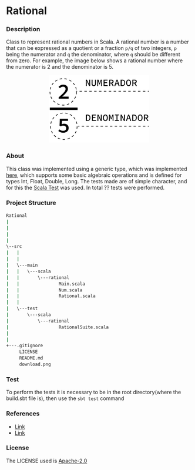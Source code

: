 # Rational

### Description
Class to represent rational numbers in Scala. A rational number is a number that can be expressed as a quotient or a fraction `p/q` of two integers, `p` being the numerator and `q` the denominator, where `q` should be different from zero. For example, the image below shows a rational number where the numerator is 2 and the denominator is 5.

<p align="center">
  <img src="https://github.com/JoaoVitorLeite/Rational/blob/master/download.png">
</p>


### About

This class was implemented using a generic type, which was implemented [here](https://github.com/JoaoVitorLeite/Rational/blob/master/src/main/scala/rational/Num.scala), which supports some basic algebraic operations and is defined for types Int, Float, Double, Long. The tests made are of simple character, and for this the [Scala Test](https://www.scalatest.org/) was used. In total ?? tests were performed.

### Project Structure

```bash
Rational
|
|
|
|
\--src
|   |
|   |
|   \---main
|   |   \---scala
|   |       \---rational
|   |               Main.scala
|   |               Num.scala
|   |               Rational.scala
|   |
|   \---test
|       \---scala
|           \---rational
|                   RationalSuite.scala
|
|
+---.gitignore
     LICENSE
     README.md
     download.png
```

### Test

To perform the tests it is necessary to be in the root directory(where the build.sbt file is), then use the `sbt test` command


### References

* [Link](https://www.mathsisfun.com/algebra/rational-numbers-operations.html)
* [Link](https://byjus.com/maths/rational-numbers/)


### License
The LICENSE used is [Apache-2.0](https://github.com/JoaoVitorLeite/Rational/blob/master/LICENSE)
